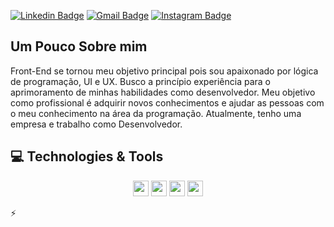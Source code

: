 [![Linkedin Badge](https://img.shields.io/badge/-LinkedIn-blue?style=flat&logo=Linkedin&logoColor=white&link=https://www.linkedin.com/in/rebeccamanzi/)](https://www.linkedin.com/in/leonardo-conrrado-a88a561b6/)
[![Gmail Badge](https://img.shields.io/badge/-Gmail-c14438?style=flat&logo=Gmail&logoColor=white&link=mailto:rebeccamanzi@gmail.com)](mailto:leonardoti4437@gmail.com)
[![Instagram Badge](https://img.shields.io/badge/-Instagram-C13584?style=flat&labelColor=C13584&logo=instagram&logoColor=white&link=https://www.instagram.com/codepwr/)](https://www.instagram.com/_leooz_/)

## Um Pouco Sobre mim

Front-End se tornou meu objetivo principal pois sou apaixonado por lógica de programação, UI e
UX. Busco a princípio experiência para o aprimoramento de minhas
habilidades como desenvolvedor. 
Meu objetivo como profissional é adquirir novos conhecimentos e ajudar as pessoas com o meu conhecimento na área
da programação. Atualmente, tenho uma empresa e trabalho como Desenvolvedor.

## 💻 Technologies & Tools

<p align="center">

<img src="https://img.shields.io/badge/javascript-%23F7DF1E.svg?&style=for-the-badge&logo=javascript&logoColor=black" height="25"/>
<img src="https://img.shields.io/badge/typescript%20-%23007ACC.svg?&style=for-the-badge&logo=typescript&logoColor=white" height="25"/>
<img src="https://img.shields.io/badge/react%20-%2320232a.svg?&style=for-the-badge&logo=react&logoColor=%2361DAFB" height="25"/>
<img src="https://img.shields.io/badge/react native%20-%2320232a.svg?&style=for-the-badge&logo=react&logoColor=%2361DAFB" height="25"/>

⚡

